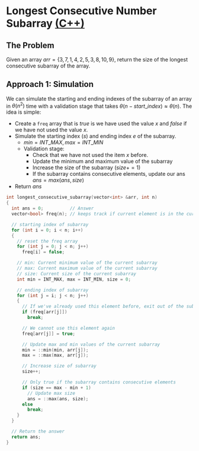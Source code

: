 # Longest Consecutive Number Subarray [(C++)](./lcsa.cpp)

## The Problem

Given an array $arr = \{ 3, 7, 1, 4, 2, 5, 3, 8, 10, 9 \}$, return the size of the longest consecutive subarray of the array.

## Approach 1: Simulation

We can simulate the starting and ending indexes of the subarray of an array in $\theta(n^2)$ time with a validation stage that takes $\theta(n - start\_index) \approx \theta(n)$. The idea is simple:

-   Create a `freq` array that is $true$ is we have used the value $x$ and $false$ if we have not used the value $x$.
-   Simulate the starting index ($s$) and ending index $e$ of the subarray.
    -   $min = INT\_MAX, max = INT\_MIN$
    -   Validation stage:
        -   Check that we have not used the item $x$ before.
        -   Update the minimum and maximum value of the subarray
        -   Increase the size of the subarray ($size += 1$)
        -   If the subarray contains consecutive elements, update our ans $ans = max(ans, size)$
-   Return $ans$

```cpp
int longest_consecutive_subarray(vector<int> &arr, int n)
{
  int ans = 0;          // Answer
  vector<bool> freq(n); // keeps track if current element is in the current subarray

  // starting index of subarray
  for (int i = 0; i < n; i++)
  {
    // reset the freq array
    for (int j = 0; j < n; j++)
      freq[i] = false;

    // min: Current minimum value of the current subarray
    // max: Current maximum value of the current subarray
    // size: Current size of the current subarray
    int min = INT_MAX, max = INT_MIN, size = 0;

    // ending index of subarray
    for (int j = i; j < n; j++)
    {
      // If we've already used this element before, exit out of the subarray building loop
      if (freq[arr[j]])
        break;

      // We cannot use this element again
      freq[arr[j]] = true;

      // Update max and min values of the current subarray
      min = ::min(min, arr[j]);
      max = ::max(max, arr[j]);

      // Increase size of subarray
      size++;

      // Only true if the subarray contains consecutive elements
      if (size == max - min + 1)
        // Update max size
        ans = ::max(ans, size);
      else
        break;
    }
  }

  // Return the answer
  return ans;
}
```
